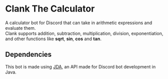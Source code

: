 # Clank The Calculator

A calculator bot for Discord that can take in arithmetic expressions and evaluate them.  
Clank supports addition, subtraction, multiplication, division, exponentiation, and other functions like __sqrt__,  __sin__, __cos__ and __tan__.

## Dependencies

This bot is made using [JDA](https://github.com/DV8FromTheWorld/JDA), an API made for Discord bot development in Java.